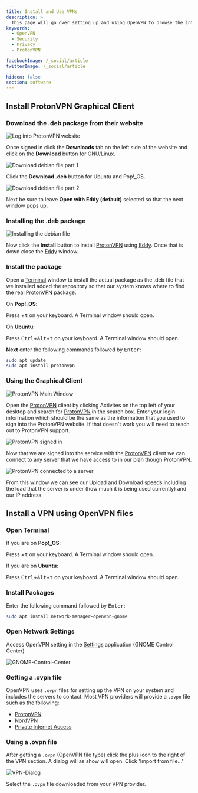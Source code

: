 ```yaml
---
title: Install and Use VPNs
description: >
  This page will go over setting up and using OpenVPN to browse the internet more securely in places like airports, cafe shops and more.
keywords:
  - OpenVPN
  - Security
  - Privacy
  - ProtonVPN

facebookImage: /_social/article
twitterImage: /_social/article

hidden: false
section: software
---
```


## Install ProtonVPN Graphical Client

### Download the .deb package from their website

![Log into ProtonVPN website](/images/use-openvpn/Logged-In.png)

Once signed in click the **Downloads** tab on the left side of the website and click on the **Download** button for GNU/Linux.

![Download debian file part 1](/images/use-openvpn/Debian-file-download.png)

Click the **Download .deb** button for Ubuntu and Pop!_OS.

![Download debian file part 2](/images/use-openvpn/Downloaded-debian-file.png)

Next be sure to leave **Open with Eddy (default)** selected so that the next window pops up.

### Installing the .deb package

![Installing the debian file](/images/use-openvpn/Installing-debian-file.png)

Now click the **Install** button to install <u>ProtonVPN</u> using <u>Eddy</u>. Once that is down close the <u>Eddy</u> window.

### Install the package

Open a <u>Terminal</u> window to install the actual package as the .deb file that we installed added the repository so that our system knows where to find the real <u>ProtonVPN</u> package.

On **Pop!_OS**:

Press <kbd><font-awesome-icon :icon="['fab', 'pop-os']"></font-awesome-icon></kbd>+<kbd>t</kbd> on your keyboard. A Terminal window should open.

On **Ubuntu**:

Press <kbd>Ctrl</kbd>+<kbd>Alt</kbd>+<kbd>t</kbd> on your keyboard. A Terminal window should open.

**Next** enter the following commands followed by <kbd>Enter</kbd>:

```bash
sudo apt update
sudo apt install protonvpn
```

### Using the Graphical Client

![ProtonVPN Main Window](/images/use-openvpn/ProtonVPN-main-window.png)

Open the <u>ProtonVPN</u> client by clicking Activites on the top left of your desktop and search for <u>ProtonVPN</u> in the search box. Enter your login information which should be the same as the information that you used to sign into the ProtonVPN website. If that doesn't work you will need to reach out to ProtonVPN support.

![ProtonVPN signed in](/images/use-openvpn/ProtonVPN-signed-in.png)

Now that we are signed into the service with the <u>ProtonVPN</u> client we can connect to any server that we have access to in our plan though ProtonVPN.

![ProtonVPN connected to a server](/images/use-openvpn/ProtonVPN-connected.png)

From this window we can see our Upload and Download speeds including the load that the server is under (how much it is being used currently) and our IP address.

## Install a VPN using OpenVPN files

### Open Terminal

If you are on **Pop!_OS**:

Press <kbd><font-awesome-icon :icon="['fab', 'pop-os']"></font-awesome-icon></kbd>+<kbd>t</kbd> on your keyboard. A Terminal window should open.

If you are on **Ubuntu**:

Press <kbd>Ctrl</kbd>+<kbd>Alt</kbd>+<kbd>t</kbd> on your keyboard. A Terminal window should open.

### Install Packages

Enter the following command followed by <kbd>Enter</kbd>:

```bash
sudo apt install network-manager-openvpn-gnome
```

### Open Network Settings

Access OpenVPN setting in the <u>Settings</u> application (GNOME Control Center)

![GNOME-Control-Center](/images/use-openvpn/GNOME-Control-Center.png)

### Getting a .ovpn file

OpenVPN uses `.ovpn` files for setting up the VPN on your system and includes the servers to contact. Most VPN providers will provide a `.ovpn` file such as the following:

- [ProtonVPN](https://protonvpn.com/)
- [NordVPN](https://nordvpn.com/ovpn/)
- [Private Internet Access](https://www.privateinternetaccess.com/openvpn/openvpn.zip)

### Using a .ovpn file

After getting a `.ovpn` (OpenVPN file type) click the plus icon to the right of the VPN section. A dialog will as show will open. Click 'Import from file...'

![VPN-Dialog](/images/use-openvpn/VPN-Dialog.png)

Select the `.ovpn` file downloaded from your VPN provider.
